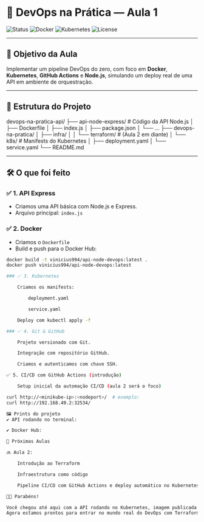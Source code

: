 # 🚀 DevOps na Prática — Aula 1

![Status](https://img.shields.io/badge/status-em%20desenvolvimento-blue)
![Docker](https://img.shields.io/badge/docker-ready-green)
![Kubernetes](https://img.shields.io/badge/kubernetes-configurado-blueviolet)
![License](https://img.shields.io/badge/license-MIT-lightgrey)

---

## 🎯 Objetivo da Aula

Implementar um pipeline DevOps do zero, com foco em **Docker**, **Kubernetes**, **GitHub Actions** e **Node.js**, simulando um deploy real de uma API em ambiente de orquestração.

---

## 🧱 Estrutura do Projeto

devops-na-pratica-api/ ├── api-node-express/ # Código da API Node.js │ ├── Dockerfile │ ├── index.js │ ├── package.json │ └── ... ├── devops-na-pratica/ │ ├── infra/ │ │ └── terraform/ # (Aula 2 em diante) │ └── k8s/ # Manifests do Kubernetes │ ├── deployment.yaml │ └── service.yaml └── README.md


---

## 🛠️ O que foi feito

### ✅ 1. API Express
- Criamos uma API básica com Node.js e Express.
- Arquivo principal: `index.js`

### ✅ 2. Docker
- Criamos o `Dockerfile`
- Build e push para o Docker Hub:
```bash
docker build -t vinicius994/api-node-devops:latest .
docker push vinicius994/api-node-devops:latest

### ✅ 3. Kubernetes

    Criamos os manifests:

        deployment.yaml

        service.yaml

    Deploy com kubectl apply -f

### ✅ 4. Git & GitHub

    Projeto versionado com Git.

    Integração com repositório GitHub.

    Criamos e autenticamos com chave SSH.

✅ 5. CI/CD com GitHub Actions (introdução)

    Setup inicial da automação CI/CD (aula 2 será o foco)

curl http://<minikube-ip>:<nodeport>/  # exemplo:
curl http://192.168.49.2:32534/

🖼️ Prints do projeto
✔️ API rodando no terminal:

✔️ Docker Hub:

📌 Próximas Aulas

🔜 Aula 2:

    Introdução ao Terraform

    Infraestrutura como código

    Pipeline CI/CD com GitHub Actions e deploy automático no Kubernetes

👨‍🏫 Parabéns!

Você chegou até aqui com a API rodando no Kubernetes, imagem publicada no Docker Hub e repositório configurado! 🚀👏
Agora estamos prontos para entrar no mundo real do DevOps com Terraform + GitHub Actions + IAC!


